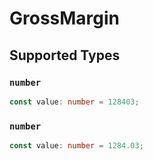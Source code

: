 # GrossMargin


## Supported Types

### `number`

```typescript
const value: number = 128403;
```

### `number`

```typescript
const value: number = 1284.03;
```

